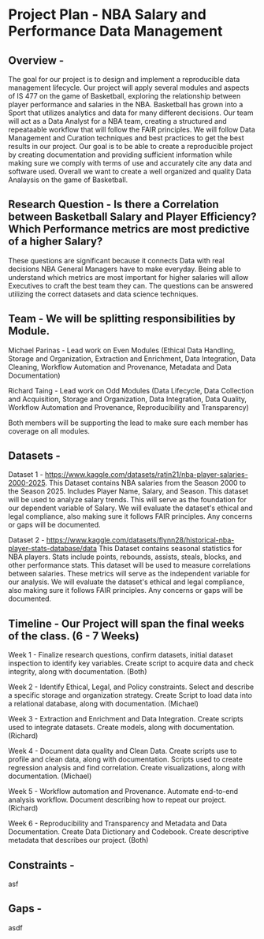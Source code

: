 # Project Plan - NBA Salary and Performance Data Management

## Overview - 
The goal for our project is to design and implement a reproducible data management lifecycle. Our project will apply several modules and aspects of IS 477 on the game of Basketball, exploring the relationship between player performance and salaries in the NBA. Basketball has grown into a Sport that utilizes analytics and data for many different decisions. Our team will act as a Data Analyst for a NBA team, creating a structured and repeataable workflow that will follow the FAIR principles. We will follow Data Management and Curation techniques and best practices to get the best results in our project. Our goal is to be able to create a reproducible project by creating documentation and providing sufficient information while making sure we comply with terms of use and accurately cite any data and software used. Overall we want to create a well organized and quality Data Analaysis on the game of Basketball.

## Research Question - Is there a Correlation between Basketball Salary and Player Efficiency? Which Performance metrics are most predictive of a higher Salary? 
These questions are significant because it connects Data with real decisions NBA General Managers have to make everyday. Being able to understand which metrics are most important for higher salaries will allow Executives to craft the best team they can. The questions can be answered utilizing the correct datasets and data science techniques. 

## Team - We will be splitting responsibilities by Module.
Michael Parinas - Lead work on Even Modules (Ethical Data Handling, Storage and Organization, Extraction and Enrichment, Data Integration, Data Cleaning, Workflow Automation and Provenance, Metadata and Data Documentation)

Richard Taing - Lead work on Odd Modules (Data Lifecycle, Data Collection and Acquisition, Storage and Organization, Data Integration, Data Quality, Workflow Automation and Provenance, Reproducibility and Transparency)

Both members will be supporting the lead to make sure each member has coverage on all modules.

## Datasets - 
Dataset 1 - https://www.kaggle.com/datasets/ratin21/nba-player-salaries-2000-2025. This Dataset contains NBA salaries from the Season 2000 to the Season 2025. Includes Player Name, Salary, and Season. This dataset will be used to  analyze salary trends. This will serve as the foundation for our dependent variable of Salary. We will evaluate the dataset's ethical and legal compliance, also making sure it follows FAIR principles. Any concerns or gaps will be documented.

Dataset 2 - https://www.kaggle.com/datasets/flynn28/historical-nba-player-stats-database/data This Dataset contains seasonal statistics for NBA players. Stats include points, rebounds, assists, steals, blocks, and other performance stats. This dataset will be used to measure correlations between salaries. These metrics will serve as the independent variable for our analysis. We will evaluate the dataset's ethical and legal compliance, also making sure it follows FAIR principles. Any concerns or gaps will be documented.

## Timeline - Our Project will span the final weeks of the class. (6 - 7 Weeks)

Week 1 - Finalize research questions, confirm datasets, initial dataset inspection to identify key variables. Create script to acquire data and check integrity, along with documentation. (Both)

Week 2 - Identify Ethical, Legal, and Policy constraints. Select and describe a specific storage and organization strategy. Create Script to load data into a relational database, along with documentation. (Michael)

Week 3 - Extraction and Enrichment and Data Integration. Create scripts used to integrate datasets. Create models, along with documentation. (Richard)

Week 4 - Document data quality and Clean Data. Create scripts use to profile and clean data, along with documentation. Scripts used to create regression analysis and find correlation. Create visualizations, along with documentation. (Michael)

Week 5 - Workflow automation and Provenance. Automate end-to-end analysis workflow. Document describing how to repeat our project. (Richard)

Week 6 - Reproducibility and Transparency and Metadata and Data Documentation. Create Data Dictionary and Codebook. Create descriptive metadata that describes our project. (Both)

## Constraints - 
asf

## Gaps - 
asdf
